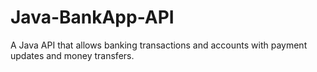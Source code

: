 # Java-BankApp-API
A Java API that allows banking transactions and accounts with payment updates and money transfers.
